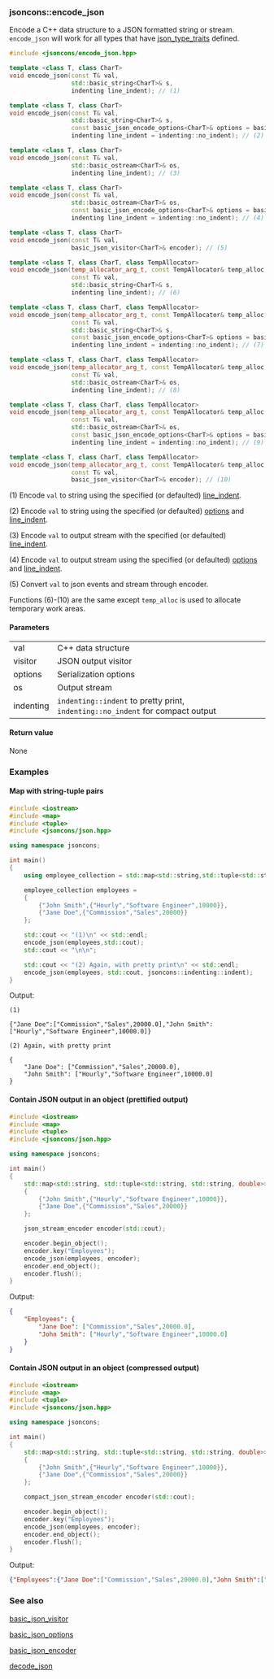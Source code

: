 ### jsoncons::encode_json

Encode a C++ data structure to a JSON formatted string or stream. `encode_json` will work for all types that
have [json_type_traits](https://github.com/danielaparker/jsoncons/blob/master/doc/ref/json_type_traits.md) defined.

```c++
#include <jsoncons/encode_json.hpp>

template <class T, class CharT>
void encode_json(const T& val, 
                 std::basic_string<CharT>& s, 
                 indenting line_indent); // (1)

template <class T, class CharT>
void encode_json(const T& val,
                 std::basic_string<CharT>& s, 
                 const basic_json_encode_options<CharT>& options = basic_json_encode_options<CharT>(), 
                 indenting line_indent = indenting::no_indent); // (2)

template <class T, class CharT>
void encode_json(const T& val, 
                 std::basic_ostream<CharT>& os, 
                 indenting line_indent); // (3)

template <class T, class CharT>
void encode_json(const T& val,
                 std::basic_ostream<CharT>& os, 
                 const basic_json_encode_options<CharT>& options = basic_json_encode_options<CharT>(), 
                 indenting line_indent = indenting::no_indent); // (4)

template <class T, class CharT>
void encode_json(const T& val, 
                 basic_json_visitor<CharT>& encoder); // (5)

template <class T, class CharT, class TempAllocator>
void encode_json(temp_allocator_arg_t, const TempAllocator& temp_alloc,
                 const T& val, 
                 std::basic_string<CharT>& s, 
                 indenting line_indent); // (6)

template <class T, class CharT, class TempAllocator>
void encode_json(temp_allocator_arg_t, const TempAllocator& temp_alloc,
                 const T& val,
                 std::basic_string<CharT>& s, 
                 const basic_json_encode_options<CharT>& options = basic_json_encode_options<CharT>(), 
                 indenting line_indent = indenting::no_indent); // (7)

template <class T, class CharT, class TempAllocator>
void encode_json(temp_allocator_arg_t, const TempAllocator& temp_alloc,
                 const T& val, 
                 std::basic_ostream<CharT>& os, 
                 indenting line_indent); // (8)

template <class T, class CharT, class TempAllocator>
void encode_json(temp_allocator_arg_t, const TempAllocator& temp_alloc,
                 const T& val,
                 std::basic_ostream<CharT>& os, 
                 const basic_json_encode_options<CharT>& options = basic_json_encode_options<CharT>(), 
                 indenting line_indent = indenting::no_indent); // (9)

template <class T, class CharT, class TempAllocator>
void encode_json(temp_allocator_arg_t, const TempAllocator& temp_alloc,
                 const T& val, 
                 basic_json_visitor<CharT>& encoder); // (10)
```

(1) Encode `val` to string using the specified (or defaulted) [line_indent](indenting.md).

(2) Encode `val` to string using the specified (or defaulted) [options](basic_json_options.md) and [line_indent](indenting.md).

(3) Encode `val` to output stream with the specified (or defaulted) [line_indent](indenting.md).

(4) Encode `val` to output stream using the specified (or defaulted) [options](basic_json_options.md) and [line_indent](indenting.md).

(5) Convert `val` to json events and stream through encoder.

Functions (6)-(10) are the same except `temp_alloc` is used to allocate temporary work areas.

#### Parameters

<table>
  <tr>
    <td>val</td>
    <td>C++ data structure</td> 
  </tr>
  <tr>
    <td>visitor</td>
    <td>JSON output visitor</td> 
  </tr>
  <tr>
    <td>options</td>
    <td>Serialization options</td> 
  </tr>
  <tr>
    <td>os</td>
    <td>Output stream</td> 
  </tr>
  <tr>
    <td>indenting</td>
    <td><code>indenting::indent</code> to pretty print, <code>indenting::no_indent</code> for compact output</td> 
  </tr>
</table>

#### Return value

None 
    
### Examples

#### Map with string-tuple pairs

```c++
#include <iostream>
#include <map>
#include <tuple>
#include <jsoncons/json.hpp>

using namespace jsoncons;

int main()
{
    using employee_collection = std::map<std::string,std::tuple<std::string,std::string,double>>;

    employee_collection employees = 
    { 
        {"John Smith",{"Hourly","Software Engineer",10000}},
        {"Jane Doe",{"Commission","Sales",20000}}
    };

    std::cout << "(1)\n" << std::endl; 
    encode_json(employees,std::cout);
    std::cout << "\n\n";

    std::cout << "(2) Again, with pretty print\n" << std::endl; 
    encode_json(employees, std::cout, jsoncons::indenting::indent);
}
```
Output:
```
(1)

{"Jane Doe":["Commission","Sales",20000.0],"John Smith":["Hourly","Software Engineer",10000.0]}

(2) Again, with pretty print

{
    "Jane Doe": ["Commission","Sales",20000.0],
    "John Smith": ["Hourly","Software Engineer",10000.0]
}
```
    
#### Contain JSON output in an object (prettified output)

```c++
#include <iostream>
#include <map>
#include <tuple>
#include <jsoncons/json.hpp>

using namespace jsoncons;

int main()
{
    std::map<std::string, std::tuple<std::string, std::string, double>> employees =
    {
        {"John Smith",{"Hourly","Software Engineer",10000}},
        {"Jane Doe",{"Commission","Sales",20000}}
    };

    json_stream_encoder encoder(std::cout);

    encoder.begin_object();
    encoder.key("Employees");
    encode_json(employees, encoder);
    encoder.end_object();
    encoder.flush();
}
```
Output:
```json
{
    "Employees": {
        "Jane Doe": ["Commission","Sales",20000.0],
        "John Smith": ["Hourly","Software Engineer",10000.0]
    }
}
```
    
#### Contain JSON output in an object (compressed output)

```c++
#include <iostream>
#include <map>
#include <tuple>
#include <jsoncons/json.hpp>

using namespace jsoncons;

int main()
{
    std::map<std::string, std::tuple<std::string, std::string, double>> employees =
    {
        {"John Smith",{"Hourly","Software Engineer",10000}},
        {"Jane Doe",{"Commission","Sales",20000}}
    };

    compact_json_stream_encoder encoder(std::cout);

    encoder.begin_object();
    encoder.key("Employees");
    encode_json(employees, encoder);
    encoder.end_object();
    encoder.flush();
}
```
Output:
```json
{"Employees":{"Jane Doe":["Commission","Sales",20000.0],"John Smith":["Hourly","Software Engineer",10000.0]}}
```

### See also

[basic_json_visitor](basic_json_visitor.md)  

[basic_json_options](basic_json_options.md)  

[basic_json_encoder](basic_json_encoder.md)  

[decode_json](decode_json.md)  

